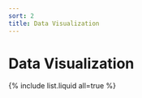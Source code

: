 ```yaml
---
sort: 2
title: Data Visualization
---
```


# Data Visualization


{% include list.liquid all=true %}
